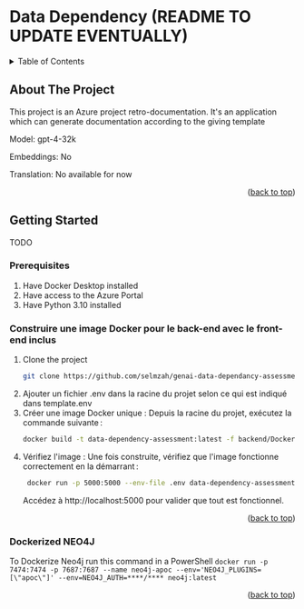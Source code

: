 # Data Dependency (README TO UPDATE EVENTUALLY)

<!-- TABLE OF CONTENTS -->
<details>
  <summary>Table of Contents</summary>
  <ol>
    <li>
      <a href="#about-the-project">About The Project</a>
      <ul>
        <li><a href="#built-with">Built With</a></li>
      </ul>
    </li>
    <li>
      <a href="#getting-started">Getting Started</a>
      <ul>
        <li><a href="#prerequisites">Prerequisites</a></li>
        <li><a href="#installation">Installation</a></li>
      </ul>
    </li>
    <li><a href="#usage">Usage</a></li>
    <li><a href="#roadmap">Roadmap</a></li>
    <li><a href="#contributing">Contributing</a></li>
    <li><a href="#license">License</a></li>
    <li><a href="#contact">Contact</a></li>
    <li><a href="#acknowledgments">Acknowledgments</a></li>
  </ol>
</details>



<!-- ABOUT THE PROJECT -->
## About The Project

This project is an Azure project retro-documentation. 
It's an application which can generate documentation according to the giving template

Model: gpt-4-32k

Embeddings: No

Translation: No available for now

<p align="right">(<a href="#readme-top">back to top</a>)</p>


<!-- GETTING STARTED -->
## Getting Started

TODO

### Prerequisites
 
1. Have Docker Desktop installed
2. Have access to the Azure Portal
3. Have Python 3.10 installed

### Construire une image Docker pour le back-end avec le front-end inclus

1. Clone the project
   ```sh
   git clone https://github.com/selmzah/genai-data-dependancy-assessment-v0.git
   ```
2. Ajouter un fichier .env dans la racine du projet selon ce qui est indiqué dans template.env
3. Créer une image Docker unique : Depuis la racine du projet, exécutez la commande suivante :
   ```sh
   docker build -t data-dependency-assessment:latest -f backend/Dockerfile .
   ```
4. Vérifiez l'image : Une fois construite, vérifiez que l'image fonctionne correctement en la démarrant :
   ```sh
    docker run -p 5000:5000 --env-file .env data-dependency-assessment:latest
   ```
   Accédez à http://localhost:5000 pour valider que tout est fonctionnel.

<p align="right">(<a href="#readme-top">back to top</a>)</p>

### Dockerized NEO4J

To Dockerize Neo4j run this command in a PowerShell
    ```
    docker run -p 7474:7474 -p 7687:7687 --name neo4j-apoc --env='NEO4J_PLUGINS=[\"apoc\"]' --env=NEO4J_AUTH=****/**** neo4j:latest
    ```

<p align="right">(<a href="#readme-top">back to top</a>)</p>




